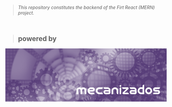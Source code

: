 > _This repository constitutes the backend of the Firt React (MERN) project._

&nbsp;

> ## **powered by**

[![mecanizados|aac](assets/aldo_castillo_mecanizados.jpg)](github.com/mecanizados-aac/)
